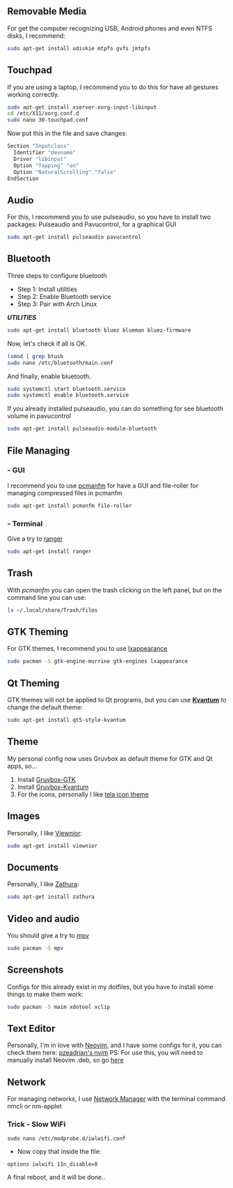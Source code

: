 ## Removable Media
For get the computer recognizing USB, Android phones and even NTFS disks, I recommend:
```bash
sudo apt-get install udiskie mtpfs gvfs jmtpfs
```


## Touchpad
If you are using a laptop, I recommend you to do this for have all gestures working correctly.
```bash
sudo apt-get install xserver-xorg-input-libinput
cd /etc/X11/xorg.conf.d
sudo nano 30-touchpad.conf
```

Now put this in the file and save changes:
```bash
Section "Inputclass"
  Identifier "devname"
  Driver "libinput"
  Option "Tapping" "on"
  Option "NaturalScrolling" "false"
EndSection
```


## Audio
For this, I recommend you to use pulseaudio, so you have to install two packages: Pulseaudio and Pavucontrol, for a graphical GUI
```bash
sudo apt-get install pulseaudio pavucontrol
```

## Bluetooth
Three steps to configure bluetooth
- Step 1: Install utilities
- Step 2: Enable Bluetooth service
- Step 3: Pair with Arch Linux


***UTILITIES***
```bash
sudo apt-get install bluetooth bluez blueman bluez-firmware
```

Now, let's check if all is OK.
```bash
lsmod | grep btusb
sudo nano /etc/bluetooth/main.conf
```

And finally, enable bluetooth.
```bash
sudo systemctl start bluetooth.service
sudo systemctl enable bluetooth.service
```

If you already installed pulseaudio, you can do something for see bluetooth volume in pavucontrol
```bash
sudo apt-get install pulseaudio-module-bluetooth
```


## File Managing
### - GUI
I recommend you to use [pcmanfm](https://wiki.archlinux.org/title/PCManFM) for have a GUI and file-roller for managing compressed files in pcmanfm
```bash
sudo apt-get install pcmanfm file-roller
```

### - Terminal
Give a try to [ranger](https://github.com/ranger/ranger)
```bash
sudo apt-get install ranger
```

## Trash
With *pcmanfm* you can open the trash clicking on the left panel, but on the command
line you can use:

```bash
ls ~/.local/share/Trash/files
```

## GTK Theming
For GTK themes, I recommend you to use [lxappearance](https://github.com/lxde/lxappearance)
```bash
sudo pacman -S gtk-engine-murrine gtk-engines lxappearance
```

## Qt Theming

GTK themes will not be applied to Qt programs, but you can use
[**Kvantum**](https://archlinux.org/packages/?name=kvantum-qt5) to change the
default theme:

```bash
sudo apt-get install qt5-style-kvantum
```


## Theme
My personal config now uses Gruvbox as default theme for GTK and Qt apps, so...
1. Install [Gruvbox-GTK](https://github.com/Fausto-Korpsvart/Gruvbox-GTK-Theme)
2. Install [Gruvbox-Kvantum](https://github.com/thefallnn/Gruvbox-Kvantum/tree/gruvbox-fallnn)
3. For the icons, personally I like [tela icon theme](https://github.com/vinceliuice/Tela-icon-theme)

## Images
Personally, I like [Viewnior](https://github.com/hellosiyan/Viewnior):
```bash
sudo apt-get install viewnior
```

## Documents
Personally, I like [Zathura](https://github.com/pwmt/zathura):
```bash
sudo apt-get install zathura
```


## Video and audio
You should give a try to 
[mpv](https://github.com/mpv-player/mpv)

```bash
sudo pacman -S mpv
```

## Screenshots
Configs for this already exist in my dotfiles, but you have to install some things to make them work:
```bash
sudo pacman -S maim xdotool xclip
```

## Text Editor
Personally, I'm in love with [Neovim](https://neovim.io/), and I have some configs for it, you can check them here:
[pzeadrian's nvim](https://github.com/pzeadrian/configNeovim_lua)
PS: For use this, you will need to manually install Neovim .deb, so go [here](https://github.com/neovim/neovim)

## Network
For managing networks, I use [Network Manager](https://wiki.archlinux.org/title/NetworkManager) with the terminal command nmcli or nm-applet
### Trick - Slow WiFi
```
sudo nano /etc/modprobe.d/iwlwifi.conf
```
- Now copy that inside the file:
```
options iwlwifi 11n_disable=8
```

A final reboot, and it will be done..

